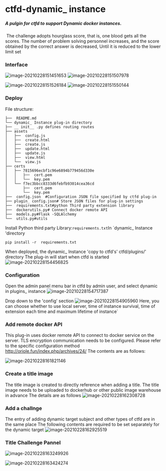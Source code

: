 # ctfd-dynamic_ instance
#####          A pulgin for ctfd to support Dynamic docker instances.
​    The challenge adopts hourglass score, that is, one blood gets all the scores. The number of problem solving personnel increases, and the score obtained by the correct answer is decreased, Until it is reduced to the lower limit set

### Interface
![image-20210228151451653](https://tva1.sinaimg.cn/large/e6c9d24ely1go3etl77quj21h90u0tg7.jpg )
![image-20210228151507978]( https://tva1.sinaimg.cn/large/e6c9d24ely1go3euoths0j21kz0u0af0.jpg )

![image-20210228151526184]( https://tva1.sinaimg.cn/large/e6c9d24ely1go3eurmm4lj21kr0u0799.jpg )
![image-20210228151550144]( https://tva1.sinaimg.cn/large/e6c9d24ely1go3ev62nm1j21pd0u0di2.jpg )

 ### Deploy
File structure:

```shell
├──  README.md
└── dynamic_ Instance plug-in directory
├── __ init__ .py defines routing routes
├── assets
│   ├──  config.js
│   ├──  create.html
│   ├──  create.js
│   ├──  update.html
│   ├──  update.js
│   ├──  view.html
│   └──  view.js
├── certs 
│   ├── 7815696ecbf1c96e6894b779456d330e
│   │   ├──  cert.pem
│   │   └──  key.pem
│   └── f7ec3bbcc8333d6febfb93014cea36cd
│       ├──  cert.pem
│       └──  key.pem
├──  config.json  #Configuration JSON file specified by ctfd plug-in
├── plugin_ config.json# Store JSON files for plug-in settings
├──  requirements.txt#python Third party extension library
├──  dockerutils.py# Connect docker remote API
├──  models.py#Flask -SQLAlchemy
└──  utils.py#utils
```
Install Python third party Library:` requirements.txt `In `dynamic_ Instance 'directory
```shell
pip install -r  requirements.txt
```
When deployed, the dynamic_ Instance 'copy to ctfd's' ctfd/plugins/' directory
The plug-in will start when ctfd is started
![image-20210228154456825]( https://tva1.sinaimg.cn/large/e6c9d24ely1go3evak4mbj21n10u07wj.jpg )



### Configuration
Open the admin panel menu bar in ctfd by admin user, and select dynamic in plugins_ instance
![image-20210228154717387]( https://tva1.sinaimg.cn/large/008eGmZEly1go7zevb2abj31ks07wmy8.jpg )

Drop down to the 'config' section
![image-20210228154905960]( https://tva1.sinaimg.cn/large/e6c9d24ely1go3evc3x6dj21ql0u0aeb.jpg )
Here, you can choose whether to use local server, time of instance survival, time of extension each time and maximum lifetime of instance`

### Add remote docker API
This plug-in uses docker remote API to connect to docker service on the server. TLS encryption communication needs to be configured. Please refer to the specific configuration method http://oriole.fun/index.php/archives/24/
The contents are as follows:



![image-20210228161821146](https://tva1.sinaimg.cn/large/e6c9d24ely1go3evfaimij21r20u0wjt.jpg )

### Create a title image
The title image is created to directly reference when adding a title. The title image needs to be uploaded to dockerhub or other public image warehouse in advance
The details are as follows
![image-20210228162308728]( https://tva1.sinaimg.cn/large/e6c9d24ely1go3evjkpn0j21lb0u0gsm.jpg )



### Add a challnge
The entry of adding dynamic target subject and other types of ctfd are in the same place
The following contents are required to be set separately for the dynamic target
![image-20210228162925519]( https://tva1.sinaimg.cn/large/e6c9d24ely1go3fuexzaoj21dc0u0wjo.jpg )



### Title Challenge Pannel
![image-20210228163249926]( https://tva1.sinaimg.cn/large/e6c9d24ely1go3evn7rg3j20ti0qs762.jpg )

![image-20210228163424274]( https://tva1.sinaimg.cn/large/e6c9d24ely1go3evpzr87j20to136gpt.jpg )